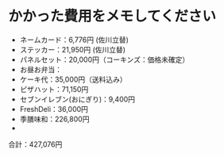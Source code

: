 # かかった費用をメモしてください

* ネームカード：6,776円 (佐川立替)
* ステッカー：21,950円 (佐川立替)
* パネルセット：20,000円（コーキンズ：価格未確定）
* お昼お弁当：
* ケーキ代：35,000円（送料込み）
* ピザハット：71,150円
* セブンイレブン(おにぎり)：9,400円
* FreshDeli：36,000円
* 季膳味和：226,800円
* 

合計：427,076円
